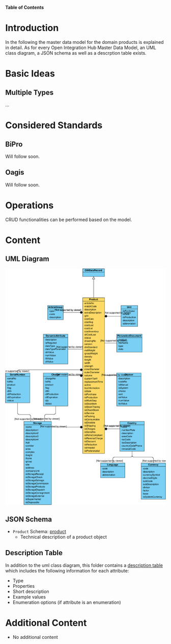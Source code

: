 **Table of Contents**


# Introduction

In the following the master data model for the domain products is explained in detail. As for every Open Integration Hub Master Data Model, an UML class diagram, a JSON schema as well as a descrption table exists.

# Basic Ideas
## Multiple Types
...

# Considered Standards
## BiPro
Will follow soon.

## Oagis
Will follow soon.

# Operations
CRUD functionalities can be performed based on the model.

# Content

## UML Diagram

![MasterDataModelProductssV2](Assets/productModelV2.svg)

## JSON Schema

- `Product` Schema: [product](../../src/main/schema/products/product.json)
  - Technical description of a product object

## Description Table

In addition to the uml class diagram, this folder contains a [description table](ProductModelDescriptionTable.md) which includes the following information for each attribute:
- Type
- Properties
- Short description
- Example values
- Enumeration options (if attribute is an enumeration)

# Additional Content

- No additional content
